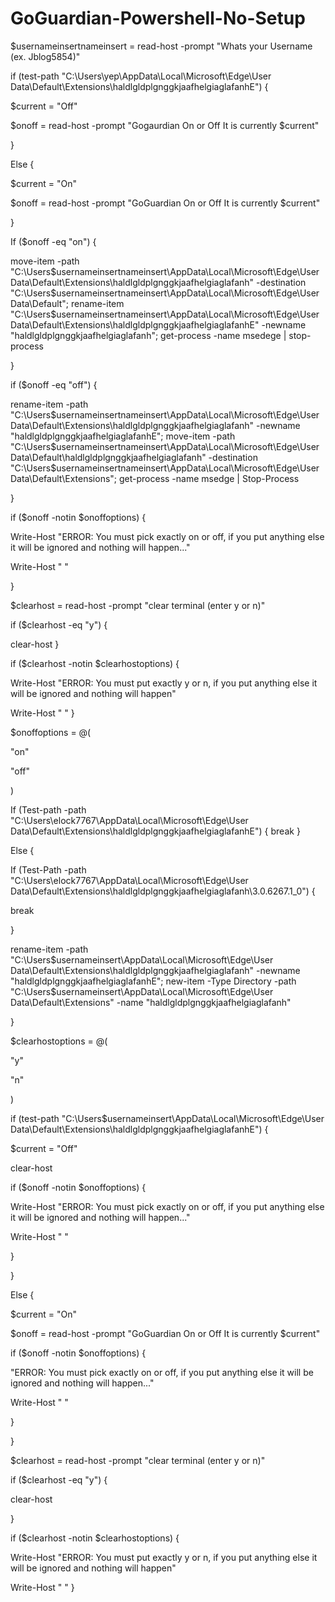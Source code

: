 # GoGuardian-Powershell-No-Setup
$usernameinsertnameinsert = read-host -prompt "Whats your Username (ex. Jblog5854)"

if (test-path "C:\Users\yep\AppData\Local\Microsoft\Edge\User Data\Default\Extensions\haldlgldplgnggkjaafhelgiaglafanhE") {

$current = "Off"


$onoff = read-host -prompt "Gogaurdian On or Off
It is currently $current"

}

Else {

$current = "On"

$onoff = read-host -prompt "GoGuardian On or Off
It is currently $current"

}

If ($onoff -eq "on") {

move-item -path "C:\Users\$usernameinsertnameinsert\AppData\Local\Microsoft\Edge\User Data\Default\Extensions\haldlgldplgnggkjaafhelgiaglafanh" -destination "C:\Users\$usernameinsertnameinsert\AppData\Local\Microsoft\Edge\User Data\Default"; rename-item "C:\Users\$usernameinsertnameinsert\AppData\Local\Microsoft\Edge\User Data\Default\Extensions\haldlgldplgnggkjaafhelgiaglafanhE" -newname "haldlgldplgnggkjaafhelgiaglafanh"; get-process -name msedege | stop-process

}

if ($onoff -eq "off") {

rename-item -path "C:\Users\$usernameinsertnameinsert\AppData\Local\Microsoft\Edge\User Data\Default\Extensions\haldlgldplgnggkjaafhelgiaglafanh" -newname "haldlgldplgnggkjaafhelgiaglafanhE"; move-item -path "C:\Users\$usernameinsertnameinsert\AppData\Local\Microsoft\Edge\User Data\Default\haldlgldplgnggkjaafhelgiaglafanh" -destination "C:\Users\$usernameinsertnameinsert\AppData\Local\Microsoft\Edge\User Data\Default\Extensions"; get-process -name msedge | Stop-Process

}

if ($onoff -notin $onoffoptions) {

Write-Host "ERROR: You must pick exactly on or off, if you put anything else it will be ignored and nothing will happen..."

Write-Host " "

}

$clearhost = read-host -prompt "clear terminal (enter y or n)"

if ($clearhost -eq "y") {

clear-host
}

if ($clearhost -notin $clearhostoptions) {

Write-Host "ERROR: You must put exactly y or n, if you put anything else it will be ignored and nothing will happen"

Write-Host " "
}

$onoffoptions = @(

"on"

"off"

)

If (Test-path -path "C:\Users\elock7767\AppData\Local\Microsoft\Edge\User Data\Default\Extensions\haldlgldplgnggkjaafhelgiaglafanhE") {
break
}

Else {

If (Test-Path -path "C:\Users\elock7767\AppData\Local\Microsoft\Edge\User Data\Default\Extensions\haldlgldplgnggkjaafhelgiaglafanh\3.0.6267.1_0") {

break

}


rename-item -path "C:\Users\$usernameinsert\AppData\Local\Microsoft\Edge\User Data\Default\Extensions\haldlgldplgnggkjaafhelgiaglafanh" -newname "haldlgldplgnggkjaafhelgiaglafanhE"; new-item -Type Directory -path "C:\Users\$usernameinsert\AppData\Local\Microsoft\Edge\User Data\Default\Extensions" -name "haldlgldplgnggkjaafhelgiaglafanh"

}

$clearhostoptions = @(

"y"

"n"

)

if (test-path "C:\Users\$usernameinsert\AppData\Local\Microsoft\Edge\User Data\Default\Extensions\haldlgldplgnggkjaafhelgiaglafanhE") {

$current = "Off"

clear-host

if ($onoff -notin $onoffoptions) {

Write-Host "ERROR: You must pick exactly on or off, if you put anything else it will be ignored and nothing will happen..."

Write-Host " "

}

 }

Else {

$current = "On"


$onoff = read-host -prompt "GoGuardian On or Off
It is currently $current"

if ($onoff -notin $onoffoptions) {

"ERROR: You must pick exactly on or off, if you put anything else it will be ignored and nothing will happen..."

Write-Host " "

}

}

$clearhost = read-host -prompt "clear terminal (enter y or n)"

if ($clearhost -eq "y") {

clear-host

}

if ($clearhost -notin $clearhostoptions) {

Write-Host "ERROR: You must put exactly y or n, if you put anything else it will be ignored and nothing will happen"

Write-Host " "
}

